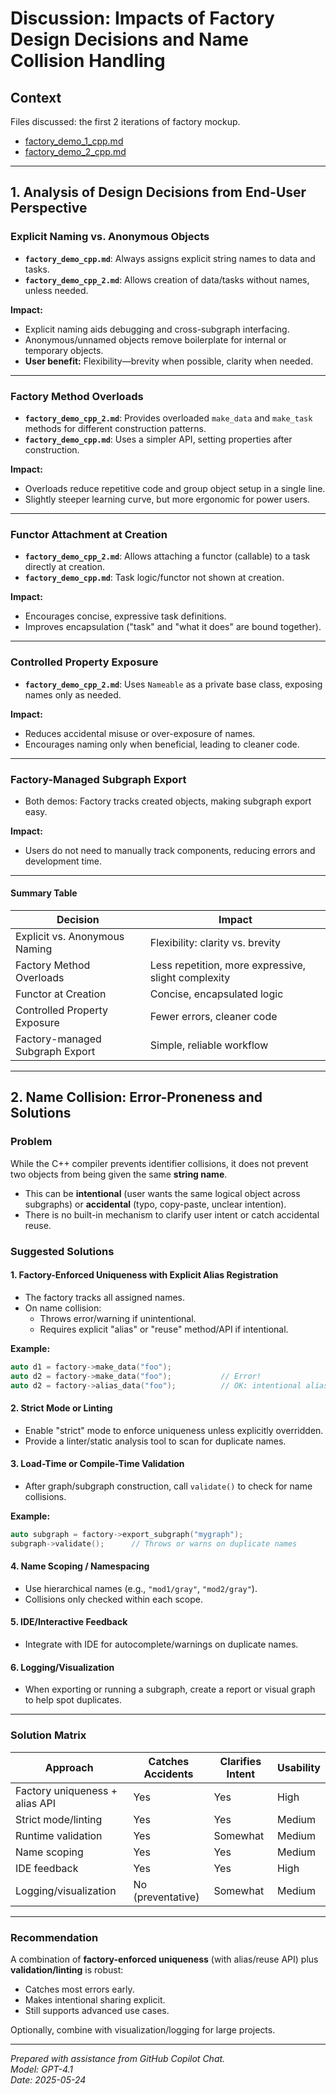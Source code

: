# Discussion: Impacts of Factory Design Decisions and Name Collision Handling

## Context

Files discussed: the first 2 iterations of factory mockup.

- [factory_demo_1_cpp.md](../design_docs/factory_demo_1_cpp.md)
- [factory_demo_2_cpp.md](../design_docs/factory_demo_2_cpp.md)

---

## 1. Analysis of Design Decisions from End-User Perspective

### Explicit Naming vs. Anonymous Objects

- **`factory_demo_cpp.md`**: Always assigns explicit string names to data and tasks.
- **`factory_demo_cpp_2.md`**: Allows creation of data/tasks without names, unless needed.

**Impact:**  
- Explicit naming aids debugging and cross-subgraph interfacing.
- Anonymous/unnamed objects remove boilerplate for internal or temporary objects.
- **User benefit:** Flexibility—brevity when possible, clarity when needed.

---

### Factory Method Overloads

- **`factory_demo_cpp_2.md`**: Provides overloaded `make_data` and `make_task` methods for different construction patterns.
- **`factory_demo_cpp.md`**: Uses a simpler API, setting properties after construction.

**Impact:**  
- Overloads reduce repetitive code and group object setup in a single line.
- Slightly steeper learning curve, but more ergonomic for power users.

---

### Functor Attachment at Creation

- **`factory_demo_cpp_2.md`**: Allows attaching a functor (callable) to a task directly at creation.
- **`factory_demo_cpp.md`**: Task logic/functor not shown at creation.

**Impact:**  
- Encourages concise, expressive task definitions.
- Improves encapsulation ("task" and "what it does" are bound together).

---

### Controlled Property Exposure

- **`factory_demo_cpp_2.md`**: Uses `Nameable` as a private base class, exposing names only as needed.

**Impact:**  
- Reduces accidental misuse or over-exposure of names.
- Encourages naming only when beneficial, leading to cleaner code.

---

### Factory-Managed Subgraph Export

- Both demos: Factory tracks created objects, making subgraph export easy.

**Impact:**  
- Users do not need to manually track components, reducing errors and development time.

---

#### **Summary Table**

| Decision                                | Impact                                                |
|------------------------------------------|-------------------------------------------------------|
| Explicit vs. Anonymous Naming            | Flexibility: clarity vs. brevity                      |
| Factory Method Overloads                 | Less repetition, more expressive, slight complexity   |
| Functor at Creation                      | Concise, encapsulated logic                           |
| Controlled Property Exposure             | Fewer errors, cleaner code                            |
| Factory-managed Subgraph Export          | Simple, reliable workflow                             |

---

## 2. Name Collision: Error-Proneness and Solutions

### Problem

While the C++ compiler prevents identifier collisions, it does not prevent two objects from being given the same **string name**.  
- This can be **intentional** (user wants the same logical object across subgraphs) or **accidental** (typo, copy-paste, unclear intention).
- There is no built-in mechanism to clarify user intent or catch accidental reuse.

### Suggested Solutions

#### 1. Factory-Enforced Uniqueness with Explicit Alias Registration

- The factory tracks all assigned names.
- On name collision:
  - Throws error/warning if unintentional.
  - Requires explicit "alias" or "reuse" method/API if intentional.

**Example:**
```cpp
auto d1 = factory->make_data("foo");
auto d2 = factory->make_data("foo");           // Error!
auto d2 = factory->alias_data("foo");          // OK: intentional alias
```

#### 2. Strict Mode or Linting

- Enable "strict" mode to enforce uniqueness unless explicitly overridden.
- Provide a linter/static analysis tool to scan for duplicate names.

#### 3. Load-Time or Compile-Time Validation

- After graph/subgraph construction, call `validate()` to check for name collisions.

**Example:**
```cpp
auto subgraph = factory->export_subgraph("mygraph");
subgraph->validate();      // Throws or warns on duplicate names
```

#### 4. Name Scoping / Namespacing

- Use hierarchical names (e.g., `"mod1/gray"`, `"mod2/gray"`).
- Collisions only checked within each scope.

#### 5. IDE/Interactive Feedback

- Integrate with IDE for autocomplete/warnings on duplicate names.

#### 6. Logging/Visualization

- When exporting or running a subgraph, create a report or visual graph to help spot duplicates.

---

### Solution Matrix

| Approach                       | Catches Accidents | Clarifies Intent | Usability |
|------------------------------- |------------------ |----------------- |-----------|
| Factory uniqueness + alias API | Yes               | Yes              | High      |
| Strict mode/linting            | Yes               | Yes              | Medium    |
| Runtime validation             | Yes               | Somewhat         | Medium    |
| Name scoping                   | Yes               | Yes              | Medium    |
| IDE feedback                   | Yes               | Yes              | High      |
| Logging/visualization          | No (preventative) | Somewhat         | Medium    |

---

### Recommendation

A combination of **factory-enforced uniqueness** (with alias/reuse API) plus **validation/linting** is robust:
- Catches most errors early.
- Makes intentional sharing explicit.
- Still supports advanced use cases.

Optionally, combine with visualization/logging for large projects.

---

*Prepared with assistance from GitHub Copilot Chat.  
Model: GPT-4.1  
Date: 2025-05-24*
